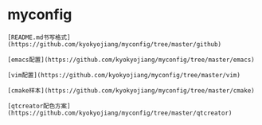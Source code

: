 myconfig
=============================================

	[README.md书写格式](https://github.com/kyokyojiang/myconfig/tree/master/github)

	[emacs配置](https://github.com/kyokyojiang/myconfig/tree/master/emacs)

	[vim配置](https://github.com/kyokyojiang/myconfig/tree/master/vim)

	[cmake样本](https://github.com/kyokyojiang/myconfig/tree/master/cmake)

	[qtcreator配色方案](https://github.com/kyokyojiang/myconfig/tree/master/qtcreator)
